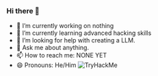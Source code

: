### Hi there 👋
- 🔭 I’m currently working on nothing
- 🌱 I’m currently learning advanced hacking skills
- 🤔 I’m looking for help with creating a LLM.
- 💬 Ask me about anything.
- 📫 How to reach me: NONE YET
- 😄 Pronouns: He/Him
![TryHackMe](https://tryhackme-badges.s3.amazonaws.com/sirhaxalot.png)
